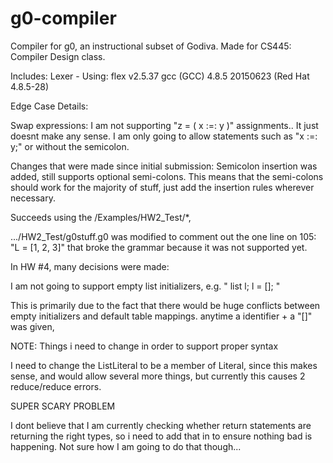 # g0-compiler
Compiler for g0, an instructional subset of Godiva. Made for CS445: Compiler Design class.

Includes:
    Lexer - Using:
        flex v2.5.37
        gcc (GCC) 4.8.5 20150623 (Red Hat 4.8.5-28)


Edge Case Details:

Swap expressions:
    I am not supporting "z = ( x :=: y )" assignments.. It just doesnt make any sense.
    I am only going to allow statements such as "x :=: y;" or without the semicolon.
    
    
Changes that were made since initial submission:
Semicolon insertion was added, still supports optional semi-colons. This means that the semi-colons should work for the majority of stuff, just add the insertion rules wherever necessary.

    
    
Succeeds using the /Examples/HW2_Test/*,

.../HW2_Test/g0stuff.g0 was modified to comment out the one line on 105: "L = [1, 2, 3]" that broke the grammar because it was not supported yet.

In HW #4, many decisions were made:

I am not going to support empty list initializers, e.g.
"
list l;
l = [];
"

This is primarily due to the fact that there would be huge conflicts between empty initializers and default table mappings. anytime a identifier + a "[]" was given,  


NOTE:
Things i need to change in order to support proper syntax

I need to change the ListLiteral to be a member of Literal, since this makes sense, and would allow several more things, but currently this causes 2 reduce/reduce errors.

SUPER SCARY PROBLEM

I dont believe that I am currently checking whether return statements are returning the right types, so i need to add that in to ensure nothing bad is happening. Not sure how I am going to do that though...